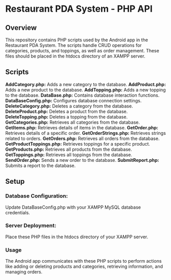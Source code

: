 # Restaurant PDA System - PHP API

## Overview
This repository contains PHP scripts used by the Android app in the Restaurant PDA System. The scripts handle CRUD operations for categories, products, and toppings, as well as order management. These files should be placed in the htdocs directory of an XAMPP server.

## Scripts

**AddCategory.php:** Adds a new category to the database.
**AddProduct.php:** Adds a new product to the database.
**AddTopping.php:** Adds a new topping to the database.
**DataBase.php:** Contains database interaction functions.
**DataBaseConfig.php:** Configures database connection settings.
**DeleteCategory.php:** Deletes a category from the database.
**DeleteProduct.php:** Deletes a product from the database.
**DeleteTopping.php:** Deletes a topping from the database.
**GetCategories.php:** Retrieves all categories from the database.
**GetItems.php:** Retrieves details of items in the database.
**GetOrder.php:** Retrieves details of a specific order.
**GetOrderStrings.php:** Retrieves strings related to orders.
**GetOrders.php:** Retrieves all orders from the database.
**GetProductToppings.php:** Retrieves toppings for a specific product.
**GetProducts.php:** Retrieves all products from the database.
**GetToppings.php:** Retrieves all toppings from the database.
**SendOrder.php:** Sends a new order to the database.
**SubmitReport.php:** Submits a report to the database.

## Setup

### Database Configuration:

Update DataBaseConfig.php with your XAMPP MySQL database credentials.

### Server Deployment:

Place these PHP files in the htdocs directory of your XAMPP server.

### Usage
The Android app communicates with these PHP scripts to perform actions like adding or deleting products and categories, retrieving information, and managing orders.
